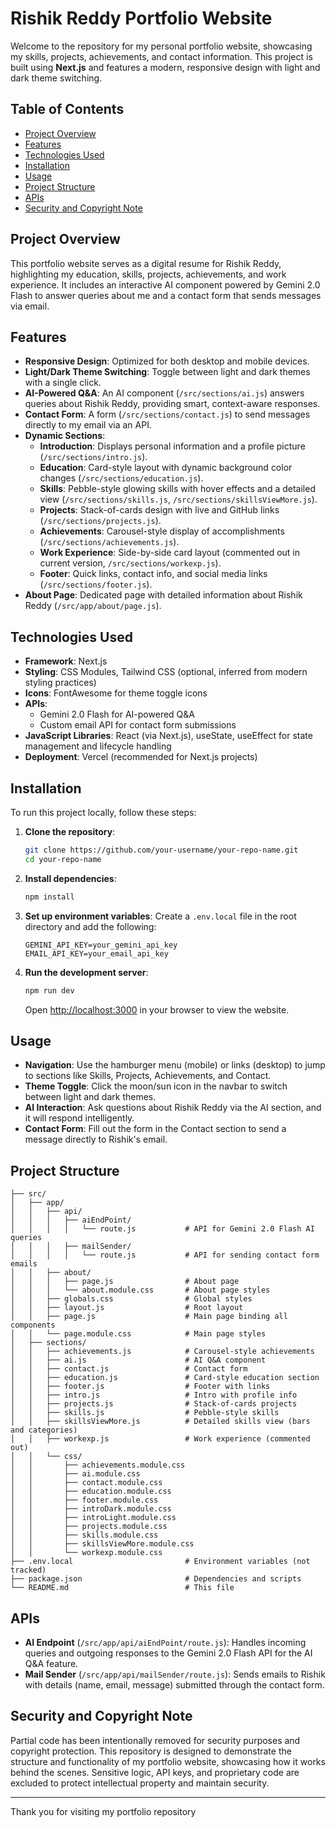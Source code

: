 # Rishik Reddy Portfolio Website

Welcome to the repository for my personal portfolio website, showcasing my skills, projects, achievements, and contact information. This project is built using **Next.js** and features a modern, responsive design with light and dark theme switching.

## Table of Contents
- [Project Overview](#project-overview)
- [Features](#features)
- [Technologies Used](#technologies-used)
- [Installation](#installation)
- [Usage](#usage)
- [Project Structure](#project-structure)
- [APIs](#apis)
- [Security and Copyright Note](#security-and-copyright-note)

## Project Overview
This portfolio website serves as a digital resume for Rishik Reddy, highlighting my education, skills, projects, achievements, and work experience. It includes an interactive AI component powered by Gemini 2.0 Flash to answer queries about me and a contact form that sends messages via email.

## Features
- **Responsive Design**: Optimized for both desktop and mobile devices.
- **Light/Dark Theme Switching**: Toggle between light and dark themes with a single click.
- **AI-Powered Q&A**: An AI component (`/src/sections/ai.js`) answers queries about Rishik Reddy, providing smart, context-aware responses.
- **Contact Form**: A form (`/src/sections/contact.js`) to send messages directly to my email via an API.
- **Dynamic Sections**:
  - **Introduction**: Displays personal information and a profile picture (`/src/sections/intro.js`).
  - **Education**: Card-style layout with dynamic background color changes (`/src/sections/education.js`).
  - **Skills**: Pebble-style glowing skills with hover effects and a detailed view (`/src/sections/skills.js`, `/src/sections/skillsViewMore.js`).
  - **Projects**: Stack-of-cards design with live and GitHub links (`/src/sections/projects.js`).
  - **Achievements**: Carousel-style display of accomplishments (`/src/sections/achievements.js`).
  - **Work Experience**: Side-by-side card layout (commented out in current version, `/src/sections/workexp.js`).
  - **Footer**: Quick links, contact info, and social media links (`/src/sections/footer.js`).
- **About Page**: Dedicated page with detailed information about Rishik Reddy (`/src/app/about/page.js`).

## Technologies Used
- **Framework**: Next.js
- **Styling**: CSS Modules, Tailwind CSS (optional, inferred from modern styling practices)
- **Icons**: FontAwesome for theme toggle icons
- **APIs**:
  - Gemini 2.0 Flash for AI-powered Q&A
  - Custom email API for contact form submissions
- **JavaScript Libraries**: React (via Next.js), useState, useEffect for state management and lifecycle handling
- **Deployment**: Vercel (recommended for Next.js projects)

## Installation
To run this project locally, follow these steps:

1. **Clone the repository**:
   ```bash
   git clone https://github.com/your-username/your-repo-name.git
   cd your-repo-name
   ```

2. **Install dependencies**:
   ```bash
   npm install
   ```

3. **Set up environment variables**:
   Create a `.env.local` file in the root directory and add the following:
   ```env
   GEMINI_API_KEY=your_gemini_api_key
   EMAIL_API_KEY=your_email_api_key
   ```

4. **Run the development server**:
   ```bash
   npm run dev
   ```
   Open [http://localhost:3000](http://localhost:3000) in your browser to view the website.

## Usage
- **Navigation**: Use the hamburger menu (mobile) or links (desktop) to jump to sections like Skills, Projects, Achievements, and Contact.
- **Theme Toggle**: Click the moon/sun icon in the navbar to switch between light and dark themes.
- **AI Interaction**: Ask questions about Rishik Reddy via the AI section, and it will respond intelligently.
- **Contact Form**: Fill out the form in the Contact section to send a message directly to Rishik's email.

## Project Structure
```
├── src/
│   ├── app/
│   │   ├── api/
│   │   │   ├── aiEndPoint/
│   │   │   │   └── route.js           # API for Gemini 2.0 Flash AI queries
│   │   │   ├── mailSender/
│   │   │   │   └── route.js           # API for sending contact form emails
│   │   ├── about/
│   │   │   ├── page.js                # About page
│   │   │   └── about.module.css       # About page styles
│   │   ├── globals.css                # Global styles
│   │   ├── layout.js                  # Root layout
│   │   ├── page.js                    # Main page binding all components
│   │   └── page.module.css            # Main page styles
│   ├── sections/
│   │   ├── achievements.js            # Carousel-style achievements
│   │   ├── ai.js                      # AI Q&A component
│   │   ├── contact.js                 # Contact form
│   │   ├── education.js               # Card-style education section
│   │   ├── footer.js                  # Footer with links
│   │   ├── intro.js                   # Intro with profile info
│   │   ├── projects.js                # Stack-of-cards projects
│   │   ├── skills.js                  # Pebble-style skills
│   │   ├── skillsViewMore.js          # Detailed skills view (bars and categories)
│   │   ├── workexp.js                 # Work experience (commented out)
│   │   └── css/
│   │       ├── achievements.module.css
│   │       ├── ai.module.css
│   │       ├── contact.module.css
│   │       ├── education.module.css
│   │       ├── footer.module.css
│   │       ├── introDark.module.css
│   │       ├── introLight.module.css
│   │       ├── projects.module.css
│   │       ├── skills.module.css
│   │       ├── skillsViewMore.module.css
│   │       └── workexp.module.css
├── .env.local                         # Environment variables (not tracked)
├── package.json                       # Dependencies and scripts
└── README.md                          # This file
```

## APIs
- **AI Endpoint** (`/src/app/api/aiEndPoint/route.js`):
  Handles incoming queries and outgoing responses to the Gemini 2.0 Flash API for the AI Q&A feature.
- **Mail Sender** (`/src/app/api/mailSender/route.js`):
  Sends emails to Rishik with details (name, email, message) submitted through the contact form.

## Security and Copyright Note
Partial code has been intentionally removed for security purposes and copyright protection. This repository is designed to demonstrate the structure and functionality of my portfolio website, showcasing how it works behind the scenes. Sensitive logic, API keys, and proprietary code are excluded to protect intellectual property and maintain security.

---

Thank you for visiting my portfolio repository
